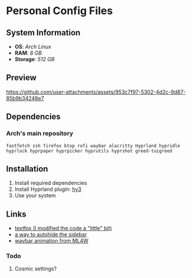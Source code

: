 # Personal Config Files

## System Information
- **OS**: *Arch Linux*
- **RAM**: *8 GB*
- **Storage**: *512 GB*

## Preview


https://github.com/user-attachments/assets/953c7f97-5302-4d2c-9d87-85b9b34248e7




## Dependencies

### Arch's main repository
`fastfetch zsh firefox btop rofi waybar alacritty Hyprland hypridle hyprlock hyprpaper hyprpicker hyprutils hyprshot greed-tuigreed`

## Installation
1. Install required dependencies
2. Install Hyprland plugin: [hy3](https://github.com/outfoxxed/hy3)
3. Use your system

## Links
- [textfox (I modified the code a "little" bit)](https://github.com/adriankarlen/textfox)
- [a way to autohide the sidebar](https://github.com/MrOtherGuy/firefox-csshacks/blob/36be28e7d26e53d0c098691acb3b7633bb3840b5/chrome/autohide_sidebar.css)
- [waybar animation from ML4W](https://github.com/mylinuxforwork/dotfiles/)

### Todo
1. Cosmic settings?
